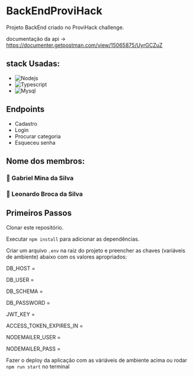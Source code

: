 # BackEndProviHack
Projeto BackEnd criado no ProviHack challenge.

documentação da api -> https://documenter.getpostman.com/view/15065875/UyrGCZuZ

## stack Usadas:
* ![Nodejs](https://img.shields.io/badge/NodeJs-61DAFB?style=for-the-badge&logo=node&logoColor=35495E)
* ![Typescript](https://img.shields.io/badge/Typescript-35495E?style=for-the-badge&logo=typescript&logoColor=white) 
* ![Mysql](https://img.shields.io/badge/Mysql-E34F26?style=for-the-badge&logo=mysql&logoColor=white)


## Endpoints 
* Cadastro
* Login
* Procurar categoria
* Esqueceu senha

## Nome dos membros: 
### :construction_worker: Gabriel Mina da Silva
### :construction_worker: Leonardo Broca da Silva


## Primeiros Passos
Clonar este repositório.

Executar `npm install` para adicionar as dependências.

Criar um arquivo `.env` na raiz do projeto e preencher as chaves (variáveis de ambiente) abaixo com os valores apropriados:

DB_HOST =

DB_USER =

DB_SCHEMA =

DB_PASSWORD =

JWT_KEY =

ACCESS_TOKEN_EXPIRES_IN =

NODEMAILER_USER =

NODEMAILER_PASS =

Fazer o deploy da aplicação com as váriáveis de ambiente acima ou rodar `npm run start` no terminal




